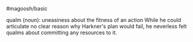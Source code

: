 #magoosh/basic

qualm (noun): uneasiness about the fitness of an action 
While he could articulate no clear reason why Harkner's plan would fail, he neverless felt qualms about 
committing any resources to it. 
